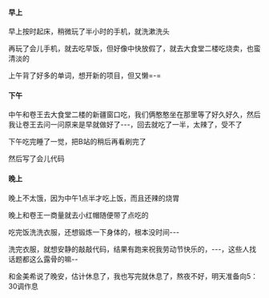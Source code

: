 #### 早上

早上按时起床，稍微玩了半小时的手机，就洗漱洗头

再玩了会儿手机，就去吃早饭，但好像中快放假了，就去大食堂二楼吃烧卖，也蛮清淡的

上午背了好多的单词，想开新的项目，但又懒=-=

#### 下午

中午和卷王去大食堂二楼的新疆窗口吃，我们俩憨憨坐在那里等了好久好久，然后我让卷王去问一问原来是早就做好了---，回去就吃了一半，太辣了，受不了

下午吃完睡了一觉，把B站的稍后再看刷完了

然后写了会儿代码

#### 晚上

晚上不太饿，因为中午1点半才吃上饭，而且还辣的烧胃

晚上和卷王一商量就去小红帽随便带了点吃的

吃完饭洗洗衣服，还想锻炼一下身体的，根本没时间---

洗完衣服，就想安静的敲敲代码，结果有跑来祝我劳动节快乐的，---，这些人找话题都这么露骨的嘛--

和金美希说了晚安，估计休息了，我也写完就休息了，熬夜不好，明天准备向5：30调作息